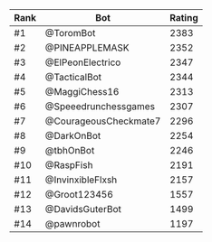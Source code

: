 Rank|Bot|Rating
---|---|---
#1|@ToromBot|2383
#2|@PINEAPPLEMASK|2352
#3|@ElPeonElectrico|2347
#4|@TacticalBot|2344
#5|@MaggiChess16|2313
#6|@Speeedrunchessgames|2307
#7|@CourageousCheckmate7|2296
#8|@DarkOnBot|2254
#9|@tbhOnBot|2246
#10|@RaspFish|2191
#11|@InvinxibleFlxsh|2157
#12|@Groot123456|1557
#13|@DavidsGuterBot|1499
#14|@pawnrobot|1197
